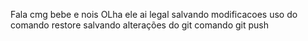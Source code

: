 Fala cmg bebe e nois
OLha ele ai
legal
salvando modificacoes
uso do comando restore
salvando alterações do git
comando git push